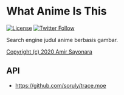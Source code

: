 # What Anime Is This
[![License](https://img.shields.io/github/license/amirsayonara/what-anime-is-this)](LICENSE)
[![Twitter Follow](https://img.shields.io/twitter/follow/amir_sayonara)](https://twitter.com/amir_sayonara)

Search engine judul anime berbasis gambar.

[Copyright (c) 2020 Amir Sayonara](LICENSE)

## API
- https://github.com/soruly/trace.moe